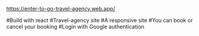 https://enter-to-go-travel-agency.web.app/

#Build with react
#Travel-agency site
#A responsive site
#You can book or cancel your booking
#Login with Google authentication
